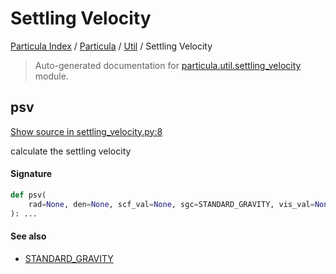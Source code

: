 # Settling Velocity

[Particula Index](../../README.md#particula-index) / [Particula](../index.md#particula) / [Util](./index.md#util) / Settling Velocity

> Auto-generated documentation for [particula.util.settling_velocity](https://github.com/Gorkowski/particula/blob/main/particula/util/settling_velocity.py) module.

## psv

[Show source in settling_velocity.py:8](https://github.com/Gorkowski/particula/blob/main/particula/util/settling_velocity.py#L8)

calculate the settling velocity

#### Signature

```python
def psv(
    rad=None, den=None, scf_val=None, sgc=STANDARD_GRAVITY, vis_val=None, **kwargs
): ...
```

#### See also

- [STANDARD_GRAVITY](../constants.md#standard_gravity)
